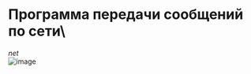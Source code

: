 # Программа передачи сообщений по сети\
*net*\
![image](https://github.com/raduma142/net/assets/69161202/bbaaf4a1-d4db-4161-8fac-b34e459640fa)
